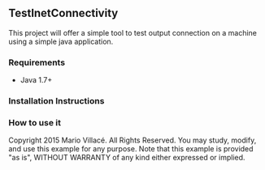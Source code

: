 TestInetConnectivity
----------------------

This project will offer a simple tool to test output connection on a machine using a simple java application.

### Requirements
  * Java 1.7+

### Installation Instructions

### How to use it

Copyright 2015 Mario Villacé. All Rights Reserved.
You may study, modify, and use this example for any purpose.
Note that this example is provided "as is", WITHOUT WARRANTY of any kind either expressed or implied.
